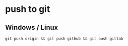 # push to git
## Windows / Linux
````powershell
git push origin && git push github && git push gitlab
````